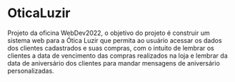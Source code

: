# OticaLuzir
Projeto da oficina WebDev2022, o objetivo do projeto é construir um sistema web para a Ótica Luzir que permita ao usuário acessar os dados dos clientes cadastrados e suas compras, com o intuito de lembrar os clientes a data de vencimento das compras realizados na loja e lembrar da data de aniversário dos clientes para mandar mensagens de aniversário personalizadas.
